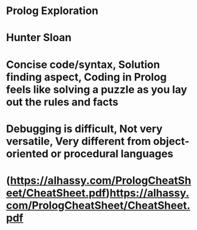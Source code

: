  # Prolog Exploration
 # Hunter Sloan
 # Concise code/syntax, Solution finding aspect, Coding in Prolog feels like solving a puzzle as you lay out the rules and facts
 # Debugging is difficult, Not very versatile, Very different from object-oriented or procedural languages
 # (https://alhassy.com/PrologCheatSheet/CheatSheet.pdf)https://alhassy.com/PrologCheatSheet/CheatSheet.pdf
